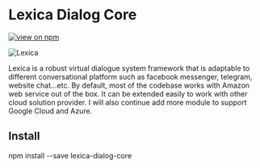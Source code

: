 # Lexica Dialog Core

[![view on npm](https://img.shields.io/badge/npm-v1.0.1-blue.svg)](https://www.npmjs.com/package/lexica-dialog-core)

<img src="https://lexica.io/assets/images/Lexica_Logo.svg" alt="Lexica" />

Lexica is a robust virtual dialogue system framework that is adaptable to different conversational platform such as facebook messenger, telegram, website chat...etc. By default, most of the codebase works with Amazon web service out of the box. It can be extended easily to work with other cloud solution provider. I will also continue add more module to support Google Cloud and Azure.

## Install
npm install --save lexica-dialog-core

